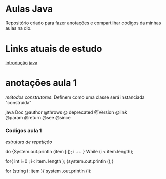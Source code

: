  # Aulas Java 

 Repositório criado para fazer anotações e compartilhar códigos da minhas aulas na dio.
# Links atuais de estudo 

 [introdução java ](https://www.markdownguide.org/getting-started/)



 # anotações aula 1

 *métodos construtores*:
 Definem como uma classe será instanciada "construída"

 java Doc 
 @author                     @throws
 @ deprecated            @Version
 @link                           
 @param
 @return
 @see
 @since

 ### Codigos aula 1 

*estrutura de repetição*



 do {System.out.println (item [i]);
 i ++
 } While (i < item.length);

 for{ int i=0 ; i< item. length );
 {system.out.println ();}

 for (string i :item ){
 system .out.println (i):
